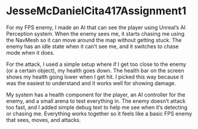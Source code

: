 # JesseMcDanielCita417Assignment1
For my FPS enemy, I made an AI that can see the player using Unreal’s AI Perception system. When the enemy sees me, it starts chasing me using the NavMesh so it can move around the map without getting stuck. The enemy has an idle state when it can’t see me, and it switches to chase mode when it does.

For the attack, I used a simple setup where if I get too close to the enemy (or a certain object), my health goes down. The health bar on the screen shows my health going lower when I get hit. I picked this way because it was the easiest to understand and it works well for showing damage.

My system has a health component for the player, an AI controller for the enemy, and a small arena to test everything in. The enemy doesn’t attack too fast, and I added simple debug text to help me see when it’s detecting or chasing me. Everything works together so it feels like a basic FPS enemy that sees, moves, and attacks.
